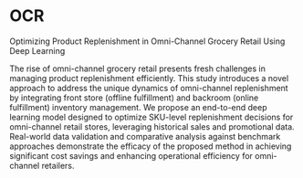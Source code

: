# OCR
Optimizing Product Replenishment in Omni-Channel Grocery Retail Using Deep Learning

The rise of omni-channel grocery retail presents fresh challenges in managing product replenishment efficiently. This study introduces a novel approach to address the unique dynamics of omni-channel replenishment by integrating front store (offline fulfillment) and backroom (online fulfillment) inventory management. We propose an end-to-end deep learning model designed to optimize SKU-level replenishment decisions for omni-channel retail stores, leveraging historical sales and promotional data. Real-world data validation and comparative analysis against benchmark approaches demonstrate the efficacy of the proposed method in achieving significant cost savings and enhancing operational efficiency for omni-channel retailers.

